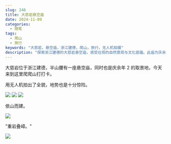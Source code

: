 ```yaml
---
slug: 246
title: 大慈岩悬空庙
date: 2024-11-09
categories:
  - 随笔
tags:
  - 爬山
  - 旅行
keywords: "大慈岩，悬空庙，浙江建德，爬山，旅行，无人机拍摄"
description: "探索浙江建德的大慈岩悬空庙，感受壮观的自然景观与文化底蕴。此庙为庆余年 2 的取景地，适合喜爱爬山和旅行的你。"
---
```


大慈岩位于浙江建德，半山腰有一座悬空庙，同时也是庆余年 2 的取景地，今天来到这里爬爬山打打卡。

用无人机拍出了全貌，地势也是十分惊险。

![](https://imgurl.zishu.me/2024/11/1731162547427.webp)
![](https://imgurl.zishu.me/2024/11/1731162534022.webp)
![](https://imgurl.zishu.me/2024/11/1731162501463.webp)

依山而建。

![](https://imgurl.zishu.me/2024/11/1731162559523.webp)

"重岩叠嶂。"

![](https://imgurl.zishu.me/2024/11/1731162269639.webp)
